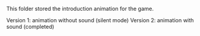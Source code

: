 This folder  stored the introduction animation for the game.

Version 1: animation without sound (silent mode) 
Version 2: animation with sound (completed)
